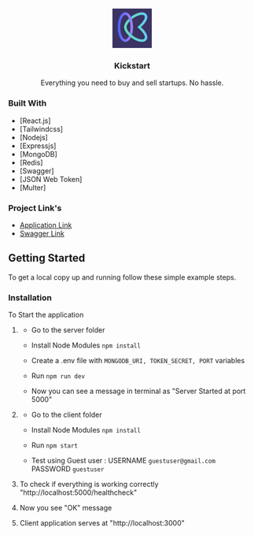 <div id="top"></div>




<!-- PROJECT LOGO -->
<br />
<div align="center">

  <img src="./client/public/klogo.jpeg" alt="Logo" width="80" height="80">
  

  <h3 align="center">Kickstart</h3>

  <p align="center">
    Everything you need to buy and sell startups.
No hassle.
   
</div>




### Built With

* [React.js]
* [Tailwindcss]
* [Nodejs]
* [Expressjs]
* [MongoDB]
* [Redis]
* [Swagger]
* [JSON Web Token]
* [Multer]


### Project Link's

* [Application Link](https://kickstart.vercel.app/)
* [Swagger Link](https://kickstart-server.vercel.app/apidocs/)

<!-- GETTING STARTED -->
## Getting Started

To get a local copy up and running follow these simple example steps.

### Installation

To Start the application

1.  * Go to the server folder
    * Install Node Modules
`npm install`
    * Create a .env file with `MONGODB_URI, TOKEN_SECRET, PORT` variables

    * Run `npm run dev`
    * Now you can see a message in terminal as "Server Started at port 5000"
    
2.  * Go to the client folder
    * Install Node Modules
`npm install`
    * Run `npm start`

    * Test using Guest user : USERNAME `guestuser@gmail.com` PASSWORD `guestuser`
3. To check if everything is working correctly "http://localhost:5000/healthcheck"

4. Now you see "OK" message 
5. Client application serves at "http://localhost:3000"


